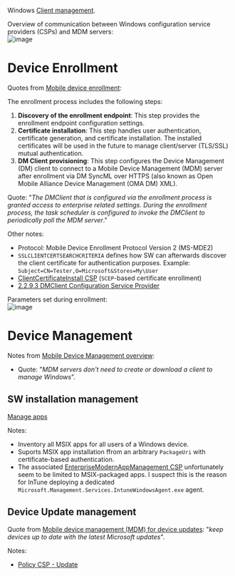 Windows [Client management](https://learn.microsoft.com/en-us/windows/client-management/).

Overview of communication between Windows configuration service providers (CSPs) and MDM servers:  
![image](https://github.com/user-attachments/assets/58fe9dfc-ddc6-448b-9b8b-6a6c5a1731f1)


# Device Enrollment
Quotes from [Mobile device enrollment](https://learn.microsoft.com/en-us/windows/client-management/mobile-device-enrollment):

The enrollment process includes the following steps:
1. **Discovery of the enrollment endpoint**: This step provides the enrollment endpoint configuration settings.
2. **Certificate installation**: This step handles user authentication, certificate generation, and certificate installation. The installed certificates will be used in the future to manage client/server (TLS/SSL) mutual authentication.
3. **DM Client provisioning**: This step configures the Device Management (DM) client to connect to a Mobile Device Management (MDM) server after enrollment via DM SyncML over HTTPS (also known as Open Mobile Alliance Device Management (OMA DM) XML).

Quote: "_The DMClient that is configured via the enrollment process is granted access to enterprise related settings. During the enrollment process, the task scheduler is configured to invoke the DMClient to periodically poll the MDM server_."


Other notes:
* Protocol: Mobile Device Enrollment Protocol Version 2 (MS-MDE2)
* `SSLCLIENTCERTSEARCHCRITERIA` defines how SW can afterwards discover the client certificate for authentication purposes. Example: `Subject=CN=Tester,O=Microsoft&Stores=My\User`
* [ClientCertificateInstall CSP](https://learn.microsoft.com/en-us/windows/client-management/mdm/clientcertificateinstall-csp) (`SCEP`-based certificate enrollment)
* [2.2.9.3 DMClient Configuration Service Provider](https://learn.microsoft.com/en-us/openspecs/windows_protocols/ms-mde2/f7553554-b6e1-4a0d-abd6-6a2534503af7)

Parameters set during enrollment:  
![image](https://github.com/user-attachments/assets/9287a593-686f-4531-931a-7b2267808f78)


# Device Management
Notes from [Mobile Device Management overview](https://learn.microsoft.com/en-us/windows/client-management/mdm-overview):  
* Quote: "_MDM servers don't need to create or download a client to manage Windows_".


## SW installation management
[Manage apps](https://learn.microsoft.com/en-us/windows/client-management/enterprise-app-management)

Notes:
* Inventory all MSIX apps for all users of a Windows device.
* Suports MSIX app installation ffrom an arbitrary `PackageUri` with certificate-based authentication.
* The associated [EnterpriseModernAppManagement CSP](https://learn.microsoft.com/en-us/windows/client-management/mdm/enterprisemodernappmanagement-csp) unfortunately seem to be limited to MSIX-packaged apps. I suspect this is the reason for InTune deploying a dedicated `Microsoft.Management.Services.IntuneWindowsAgent.exe` agent.

## Device Update management
Quote from [Mobile device management (MDM) for device updates](https://learn.microsoft.com/en-us/windows/client-management/device-update-management): "_keep devices up to date with the latest Microsoft updates_".

Notes:
* [Policy CSP - Update](https://learn.microsoft.com/en-us/windows/client-management/mdm/policy-csp-update)
